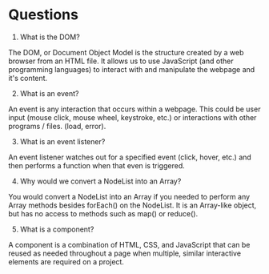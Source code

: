 # Questions

1. What is the DOM?

The DOM, or Document Object Model is the structure created by a web browser from an HTML file.  It allows us to use JavaScript (and other programming languages) to interact with and manipulate the webpage and it's content.

2. What is an event?

An event is any interaction that occurs within a webpage.  This could be user input (mouse click, mouse wheel, keystroke, etc.) or interactions with other programs / files. (load, error).

3. What is an event listener?

An event listener watches out for a specified event (click, hover, etc.) and then performs a function when that even is triggered.

4. Why would we convert a NodeList into an Array?

You would convert a NodeList into an Array if you needed to perform any Array methods besides forEach() on the NodeList.  It is an Array-like object, but has no access to methods such as map() or reduce().

5. What is a component?

A component is a combination of HTML, CSS, and JavaScript that can be reused as needed throughout a page when multiple, similar interactive elements are required on a project.  

